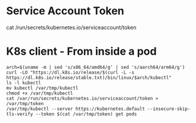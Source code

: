 # Service Account Token
cat /run/secrets/kubernetes.io/serviceaccount/token

# K8s client - From inside a pod
```
arch=$(uname -m | sed 's/x86_64/amd64/g' | sed 's/aarch64/arm64/g')
curl -LO "https://dl.k8s.io/release/$(curl -L -s https://dl.k8s.io/release/stable.txt)/bin/linux/$arch/kubectl"
ls -l kubectl
mv kubectl /var/tmp/kubectl
chmod +x /var/tmp/kubectl
cat /var/run/secrets/kubernetes.io/serviceaccount/token > /var/tmp/token
/var/tmp/kubectl --server https://kubernetes.default --insecure-skip-tls-verify --token $(cat /var/tmp/token) get pods
```
